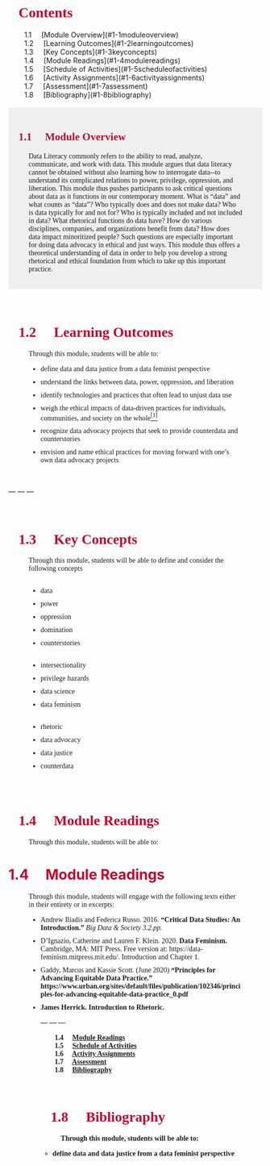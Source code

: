 <ve-header label="Module 1:" background="" position="center" sticky subtitle="Defining and Interrogating Data">
</ve-header>
<br><br>
<h1 style="color:#BF0A31; margin-left:20px; margin-right:40px; font-family:montserrat;">Contents </h1>
<font size=""><style="font-family:montserrat;">
 &nbsp;  &nbsp;  &nbsp;  &nbsp; 1.1 &nbsp;  &nbsp; [Module Overview](#1-1moduleoverview)<br>
 &nbsp;  &nbsp;  &nbsp;  &nbsp; 1.2 &nbsp;  &nbsp; [Learning Outcomes](#1-2learningoutcomes)<br>
 &nbsp;  &nbsp;  &nbsp;  &nbsp; 1.3 &nbsp;  &nbsp; [Key Concepts](#1-3keyconcepts)<br>
 &nbsp;  &nbsp;  &nbsp;  &nbsp; 1.4 &nbsp;  &nbsp; [Module Readings](#1-4modulereadings)<br>
 &nbsp;  &nbsp;  &nbsp;  &nbsp; 1.5 &nbsp;  &nbsp; [Schedule of Activities](#1-5scheduleofactivities)<br>
 &nbsp;  &nbsp;  &nbsp;  &nbsp; 1.6 &nbsp;  &nbsp; [Activity Assignments](#1-6activityassignments)<br>
 &nbsp;  &nbsp;  &nbsp;  &nbsp; 1.7 &nbsp;  &nbsp; [Assessment](#1-7assessment)<br>
 &nbsp;  &nbsp;  &nbsp;  &nbsp; 1.8 &nbsp;  &nbsp; [Bibliography](#1-8bibliography)<br>
</font></style>
<br>

<section style="background-color:#EFEFEF">
<br><h1 style="color:#BF0A31; margin-left:20px; margin-right:40px; font-family:montserrat;"> 1.1 &nbsp;  &nbsp; Module Overview <a name="1-1moduleoverview"></a></h1>
    <p style="margin-left:40px; margin-right:40px; font-family:montserrat; hyphens:none">Data Literacy commonly refers to the ability to read, analyze, communicate, and work with data. This module argues that data literacy cannot be obtained without also learning how to interrogate data--to understand its complicated relations to power, privilege, oppression, and liberation. This module thus pushes participants to ask critical questions about data as it functions in our contemporary moment. What is “data” and what counts as “data”? Who typically does and does not make data? Who is data typically for and not for? Who is typically included and not included in data? What rhetorical functions do data have? How do various disciplines, companies, and organizations benefit from data? How does data impact minoritized people? Such questions are especially important for doing data advocacy in ethical and just ways. This module thus offers a theoretical understanding of data in order to help you develop a strong rhetorical and ethical foundation from which to take up this important practice. </p><br>
</section>

<br><h1 style="color:#BF0A31; margin-left:20px; margin-right:40px; font-family:montserrat;"> 1.2 &nbsp;  &nbsp; Learning Outcomes <a name="1-2learningoutcomes"></a></h1>
<p style="margin-left:40px; margin-right:40px; font-family:montserrat;">Through this module, students will be able to:
<ul style="margin-left:40px; margin-right:40px; font-family:montserrat">
<li style="margin-bottom:10px">define data and data justice from a data feminist perspective</li>
<li style="margin-bottom:10px">understand the links between data, power, oppression, and liberation</li>
<li style="margin-bottom:10px">identify technologies and practices that often lead to unjust data use</li>
<li style="margin-bottom:10px">weigh the ethical impacts of data-driven practices for individuals, communities, and society on the whole<a href="#footnote1"><sup>[1]</sup></a></li>
<li style="margin-bottom:10px">recognize data advocacy projects that seek to provide counterdata and counterstories</li>
<li style="margin-bottom:10px">envision and name ethical practices for moving forward with one’s own data advocacy projects</li>
 </ul></p></br>

— — —

<br>
<h1 style="color:#BF0A31; margin-left:20px; margin-right:40px; font-family:montserrat;"> 1.3 &nbsp;  &nbsp; Key Concepts<a name="1-3keyconcepts"></a>
</h1>
<p style="margin-left:40px; margin-right:40px; font-family:montserrat;">Through this module, students will be able to define and consider the following concepts
    <body>
        <div class="row">
            <div class="column left">
                <ul style="margin-left:40px; margin-right:40px; font-family:montserrat">
                <li style="margin-bottom:10px">data</li>
                <li style="margin-bottom:10px">power</li>
                <li style="margin-bottom:10px">oppression</li>
                <li style="margin-bottom:10px">domination</li>
                <li style="margin-bottom:10px">counterstories</li>
            </ul></div>
        <div class="column middle">
            <ul style="margin-left:40px; margin-right:40px; font-family:montserrat">
                <li style="margin-bottom:10px">intersectionality</li>
                <li style="margin-bottom:10px">privilege hazards </li>
                <li style="margin-bottom:10px">data science</li>
                <li style="margin-bottom:10px">data feminism</li>
            </ul></div>
        <div class="column right">
            <ul style="margin-left:40px; margin-right:40px; font-family:montserrat">
                <li style="margin-bottom:10px">rhetoric</li>
                <li style="margin-bottom:10px">data advocacy</li>
                <li style="margin-bottom:10px">data justice</li>
                <li style="margin-bottom:10px">counterdata</li>
            </ul>
            </div></div>
    </body>
</p>

<br><h1 style="color:#BF0A31; margin-left:20px; margin-right:40px; font-family:montserrat;"> 1.4 &nbsp;  &nbsp; Module Readings <a name="1-4modulereadings"></a></h1>
<p style="margin-left:40px; margin-right:40px; font-family:montserrat;">Through this module, students will be able to:


<h1 style="color:#BF0A31">1.4 &nbsp;  &nbsp; Module Readings <a name="paragraph2"></a></h1>
<p style="margin-left:40px; margin-right:40px; font-family:montserrat;">Through this module, students will engage with the following texts either in their entirety or in excerpts:
<ul style="margin-left:40px; margin-right:40px; font-family:montserrat">
    <li style="margin-bottom:10px">Andrew Iliadis and Federica Russo. 2016. <b>“Critical Data Studies: An Introduction.”</b> <i>Big Data & Society 3.2.pp.</i></li>
    <li style="margin-bottom:10px">D’Ignazio, Catherine and Lauren F. Klein. 2020. <b>Data Feminism.</b> Cambridge, MA: MIT Press. Free version at: https://data-feminism.mitpress.mit.edu/. Introduction and Chapter 1.</li>
    <li style="margin-bottom:10px">Gaddy, Marcus and Kassie Scott. (June 2020) <b>“Principles for Advancing Equitable Data Practice.”<b> https://www.urban.org/sites/default/files/publication/102346/principles-for-advancing-equitable-data-practice_0.pdf </li>
    <li style="margin-bottom:10px">James Herrick. <b>Introduction to Rhetoric.<b></li>

— — — 


 &nbsp;  &nbsp;  &nbsp;  &nbsp; 1.4 &nbsp;  &nbsp; [Module Readings](#1-4modulereadings)<br>
 &nbsp;  &nbsp;  &nbsp;  &nbsp; 1.5 &nbsp;  &nbsp; [Schedule of Activities](#1-5scheduleofactivities)<br>
 &nbsp;  &nbsp;  &nbsp;  &nbsp; 1.6 &nbsp;  &nbsp; [Activity Assignments](#1-6activityassignments)<br>
 &nbsp;  &nbsp;  &nbsp;  &nbsp; 1.7 &nbsp;  &nbsp; [Assessment](#1-7assessment)<br>
 &nbsp;  &nbsp;  &nbsp;  &nbsp; 1.8 &nbsp;  &nbsp; [Bibliography](#1-8bibliography)<br>


<br><h1 style="color:#BF0A31; margin-left:20px; margin-right:40px; font-family:montserrat;"> 1.8 &nbsp;  &nbsp; Bibliography<a name="1-8bibliography"></a></h1>
<p style="margin-left:40px; margin-right:40px; font-family:montserrat;">Through this module, students will be able to:
<ul>
<li>define data and data justice from a data feminist perspective</li>